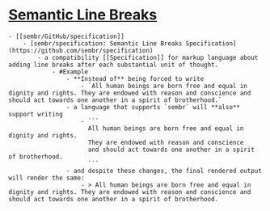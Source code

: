 # [Semantic Line Breaks](https://sembr.org/)
	- [[sembr/GitHub/specification]]
		- [sembr/specification: Semantic Line Breaks Specification](https://github.com/sembr/specification)
			- a compatibility [[Specification]] for markup language about adding line breaks after each substantial unit of thought.
				- #Example
					- **Instead of** being forced to write
						- `All human beings are born free and equal in dignity and rights. They are endowed with reason and conscience and should act towards one another in a spirit of brotherhood.`
					- a language that supports `sembr` will **also** support writing
						- ```
						  All human beings are born free and equal in dignity and rights.
						  They are endowed with reason and conscience
						  and should act towards one another in a spirit of brotherhood.
						  ```
					- and despite these changes, the final rendered output will render the same:
						- > All human beings are born free and equal in dignity and rights. They are endowed with reason and conscience and should act towards one another in a spirit of brotherhood.